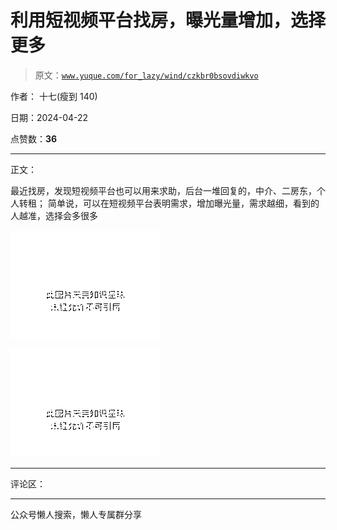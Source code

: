 # 利用短视频平台找房，曝光量增加，选择更多

> 原文：[`www.yuque.com/for_lazy/wind/czkbr0bsovdiwkvo`](https://www.yuque.com/for_lazy/wind/czkbr0bsovdiwkvo)

作者： 十七(瘦到 140)

日期：2024-04-22

点赞数：**36**

* * *

正文：

最近找房，发现短视频平台也可以用来求助，后台一堆回复的，中介、二房东，个人转租；
简单说，可以在短视频平台表明需求，增加曝光量，需求越细，看到的人越准，选择会多很多

![](img/176d824364c85574a03bc82cb302cbae.png)

![](img/09f8ec411b9d2b4c8f651c3e97edb554.png)

* * *

评论区：

* * *

公众号懒人搜索，懒人专属群分享